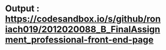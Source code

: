 # Output : https://codesandbox.io/s/github/roniach019/2012020088_B_FinalAssignment_professional-front-end-page
